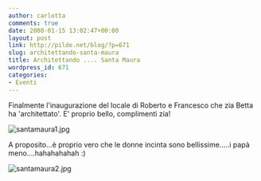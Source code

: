 ```yaml
---
author: carlotta
comments: true
date: 2008-01-15 13:02:47+00:00
layout: post
link: http://pilde.net/blog/?p=671
slug: architettando-santa-maura
title: Architettando .... Santa Maura
wordpress_id: 671
categories:
- Eventi
---
```


Finalmente l'inaugurazione del locale di Roberto e Francesco che zia Betta ha 'architettato'.
E' proprio bello, complimenti zia!

![santamaura1.jpg]({{baseurl}}/uploads/2008/01/santamaura1.jpg)




A proposito...è proprio vero che le donne incinta sono bellissime.....i papà meno....hahahahahah :)


 

![santamaura2.jpg]({{baseurl}}/uploads/2008/01/santamaura2.jpg)






